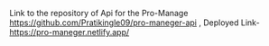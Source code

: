 Link to the repository of Api for the Pro-Manage
https://github.com/Pratikingle09/pro-maneger-api ,
Deployed Link-https://pro-maneger.netlify.app/
